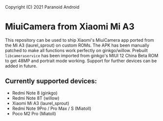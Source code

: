 Copyright (C) 2021 Paranoid Android

MiuiCamera from Xiaomi Mi A3
=========================================

This repository can be used to ship Xiaomi's MiuiCamera app ported from the Mi A3 (laurel_sprout) on custom ROMs. The APK has been manually patched to make all functions work perfectly on ginkgo/willow. Prebuilt `libcameraservice` has been imported from ginkgo's MIUI 12 China Beta ROM to get 48MP and portrait mode working. Support for further devices can be added in future.

## Currently supported devices:
* Redmi Note 8 (ginkgo)
* Redmi Note 8T (willow)
* Xiaomi Mi A3 (laurel_sprout)
* Redmi Note 9Pro / Pro Max / S (Miatoll) 
* Poco M2 Pro (Miatoll)
